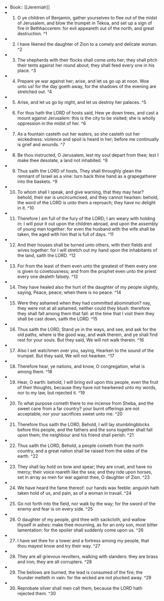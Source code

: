 - Book:: [[Jeremiah]]
- 1. O ye children of Benjamin, gather yourselves to flee out of the midst of Jerusalem, and blow the trumpet in Tekoa, and set up a sign of fire in Bethhaccerem: for evil appeareth out of the north, and great destruction. ^1
- 2. I have likened the daughter of Zion to a comely and delicate woman. ^2
- 3. The shepherds with their flocks shall come unto her; they shall pitch their tents against her round about; they shall feed every one in his place. ^3
- 4. Prepare ye war against her; arise, and let us go up at noon. Woe unto us! for the day goeth away, for the shadows of the evening are stretched out. ^4
- 5. Arise, and let us go by night, and let us destroy her palaces. ^5
- 6. For thus hath the LORD of hosts said, Hew ye down trees, and cast a mount against Jerusalem: this is the city to be visited; she is wholly oppression in the midst of her. ^6
- 7. As a fountain casteth out her waters, so she casteth out her wickedness: violence and spoil is heard in her; before me continually is grief and wounds. ^7
- 8. Be thou instructed, O Jerusalem, lest my soul depart from thee; lest I make thee desolate, a land not inhabited. ^8
- 9. Thus saith the LORD of hosts, They shall throughly glean the remnant of Israel as a vine: turn back thine hand as a grapegatherer into the baskets. ^9
- 10. To whom shall I speak, and give warning, that they may hear? behold, their ear is uncircumcised, and they cannot hearken: behold, the word of the LORD is unto them a reproach; they have no delight in it. ^10
- 11. Therefore I am full of the fury of the LORD; I am weary with holding in: I will pour it out upon the children abroad, and upon the assembly of young men together: for even the husband with the wife shall be taken, the aged with him that is full of days. ^11
- 12. And their houses shall be turned unto others, with their fields and wives together: for I will stretch out my hand upon the inhabitants of the land, saith the LORD. ^12
- 13. For from the least of them even unto the greatest of them every one is given to covetousness; and from the prophet even unto the priest every one dealeth falsely. ^13
- 14. They have healed also the hurt of the daughter of my people slightly, saying, Peace, peace; when there is no peace. ^14
- 15. Were they ashamed when they had committed abomination? nay, they were not at all ashamed, neither could they blush: therefore they shall fall among them that fall: at the time that I visit them they shall be cast down, saith the LORD. ^15
- 16. Thus saith the LORD, Stand ye in the ways, and see, and ask for the old paths, where is the good way, and walk therein, and ye shall find rest for your souls. But they said, We will not walk therein. ^16
- 17. Also I set watchmen over you, saying, Hearken to the sound of the trumpet. But they said, We will not hearken. ^17
- 18. Therefore hear, ye nations, and know, O congregation, what is among them. ^18
- 19. Hear, O earth: behold, I will bring evil upon this people, even the fruit of their thoughts, because they have not hearkened unto my words, nor to my law, but rejected it. ^19
- 20. To what purpose cometh there to me incense from Sheba, and the sweet cane from a far country? your burnt offerings are not acceptable, nor your sacrifices sweet unto me. ^20
- 21. Therefore thus saith the LORD, Behold, I will lay stumblingblocks before this people, and the fathers and the sons together shall fall upon them; the neighbour and his friend shall perish. ^21
- 22. Thus saith the LORD, Behold, a people cometh from the north country, and a great nation shall be raised from the sides of the earth. ^22
- 23. They shall lay hold on bow and spear; they are cruel, and have no mercy; their voice roareth like the sea; and they ride upon horses, set in array as men for war against thee, O daughter of Zion. ^23
- 24. We have heard the fame thereof: our hands wax feeble: anguish hath taken hold of us, and pain, as of a woman in travail. ^24
- 25. Go not forth into the field, nor walk by the way; for the sword of the enemy and fear is on every side. ^25
- 26. O daughter of my people, gird thee with sackcloth, and wallow thyself in ashes: make thee mourning, as for an only son, most bitter lamentation: for the spoiler shall suddenly come upon us. ^26
- 27. I have set thee for a tower and a fortress among my people, that thou mayest know and try their way. ^27
- 28. They are all grievous revolters, walking with slanders: they are brass and iron; they are all corrupters. ^28
- 29. The bellows are burned, the lead is consumed of the fire; the founder melteth in vain: for the wicked are not plucked away. ^29
- 30. Reprobate silver shall men call them, because the LORD hath rejected them. ^30
